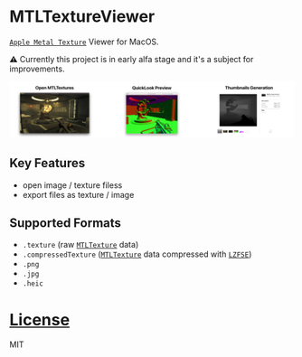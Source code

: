 # MTLTextureViewer

[`Apple Metal Texture`](https://developer.apple.com/documentation/metal/mtltexture) Viewer for MacOS.

⚠️ Currently this project is in early alfa stage and it's a subject for improvements.

<p align="left">
    <img src="Media/preview.png", width="800">
</p>

## Key Features

  * open image / texture filess
  * export files as texture / image

## Supported Formats

  * `.texture` (raw [`MTLTexture`](https://developer.apple.com/documentation/metal/mtltexture) data)
  * `.compressedTexture` ([`MTLTexture`](https://developer.apple.com/documentation/metal/mtltexture) data compressed with [`LZFSE`](https://en.wikipedia.org/wiki/LZFSE))
  * `.png`
  * `.jpg`
  * `.heic`

# [License](LICENSE)

MIT
